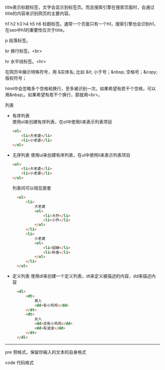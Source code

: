 title表示标题标签，文字会显示到标签页。而且搜索引擎在搜索页面时，会通过title的内容来识别网页的主要内容。  

h1 h2 h3 h4 h5 h6 标题标签。通常一个页面只有一个h1，搜索引擎也会识别h1，在seo中h1的重要性仅次于title。  

p 段落标签。  

br 换行标签。\<br>  

hr 水平线标签。\<hr>  

在网页中展示特殊符号，用 &实体名; 比如 \&lt; 小于号；\&nbsp; 空格号；\&copy; 版权符号；  

html中会忽略多个空格和换行，至多被识别一次。如果希望有若干个空格，可以用\&nbsp;。如果希望有若干个换行，那就用\<br>。  

列表  
- 有序列表  
  使用ol来创建有序列表，在ol中使用li来表示列表项目
  ```html
  <ol>
      <li>大老婆</li>
      <li>小老婆</li>
  </ol>
  ```
- 无序列表
  使用ul来创建有序列表，在ul中使用li来表示列表项目
  ```html
  <ul>
      <li>大老婆</li>
      <li>小老婆</li>
  </ul>
  ```
  列表间可以相互嵌套
  ```html
    <ul>
        <li>
            大老婆
            <ol>
                <li>大乔</li>
                <li>小乔</li>
            </ol>
        </li>
        <li>
            小老婆
            <ol>
                <li>貂蝉</li>
                <li>秋香</li>
            </ol>
        </li>
    </ul>
  ```
- 定义列表
  使用dl来创建一个定义列表，dt来定义被描述的内容，dd来描述内容
  ```html
    <dl>
        <dt>
            男人
            <dd>有小鸡鸡</dd>
        </dt>
        <dt>
            女人
            <dd>没有小鸡鸡</dd>
            <dd>有波波</dd>
        </dt>
    </dl>
  ```

---

pre 预格式，保留你输入的文本的自身格式  

code 代码格式
